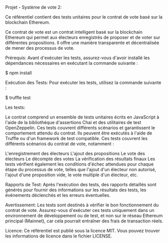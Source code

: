 Projet - Système de vote 2:
 
Ce référentiel contient des tests unitaires pour le contrat de vote basé sur la blockchain Ethereum.

Ce contrat de vote est un contrat intelligent basé sur la blockchain Ethereum qui permet aux électeurs enregistrés de proposer et de voter sur différentes propositions. Il offre une manière transparente et décentralisée de mener des processus de vote.



Prérequis:
Avant d'exécuter les tests, assurez-vous d'avoir installé les dépendances nécessaires en exécutant la commande suivante :

$ npm install



Exécution des Tests:
Pour exécuter les tests, utilisez la commande suivante :

$ truffle test



Les tests: 

Le contrat comprend un ensemble de tests unitaires écrits en JavaScript à l'aide de la bibliothèque d'assertions Chai et des utilitaires de test OpenZeppelin. Ces tests couvrent différents scénarios et garantissent le comportement attendu du contrat. Ils peuvent être exécutés à l'aide de Truffle ou d'un framework de test compatible.
Ces tests couvrent les différents scénarios du contrat de vote, notamment :

L'enregistrement des électeurs
L'ajout des propositions
Le vote des électeurs
Le décompte des votes
La vérification des résultats finaux
Les tests vérifient également les conditions d'échec attendues pour chaque étape du processus de vote, telles que l'ajout d'un électeur non autorisé, l'ajout d'une proposition vide, le vote multiple d'un électeur, etc.



Rapports de Test:
Après l'exécution des tests, des rapports détaillés sont générés pour fournir des informations sur les résultats des tests, les événements déclenchés et les erreurs éventuelles.


Avertissement:
Les tests sont destinés à vérifier le bon fonctionnement du contrat de vote. Assurez-vous d'exécuter ces tests uniquement dans un environnement de développement ou de test, et non sur le réseau Ethereum principal (Mainnet), car cela pourrait entraîner des frais de transaction réels.



Licence:
Ce référentiel est publié sous la licence MIT. Vous pouvez trouver les informations de licence dans le fichier LICENSE.

